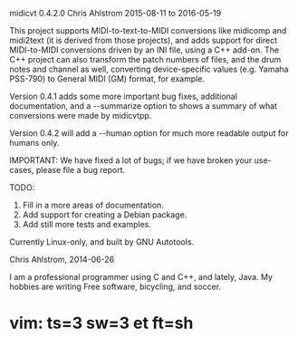 midicvt 0.4.2.0
Chris Ahlstrom
2015-08-11 to 2016-05-19

This project supports MIDI-to-text-to-MIDI conversions like midicomp and
midi2text (it is derived from those projects), and adds support for direct
MIDI-to-MIDI conversions driven by an INI file, using a C++ add-on.
The C++ project can also transform the patch numbers of files, and the drum
notes and channel as well, converting device-specific values (e.g. Yamaha
PSS-790) to General MIDI (GM) format, for example.

Version 0.4.1 adds some more important bug fixes, additional documentation,
and a --summarize option to shows a summary of what conversions were made
by midicvtpp.

Version 0.4.2 will add a --human option for much more readable output for
humans only.

IMPORTANT:  We have fixed a lot of bugs; if we have broken your use-cases,
            please file a bug report.

TODO:

   1. Fill in a more areas of documentation.
   2. Add support for creating a Debian package.
   3. Add still more tests and examples.

Currently Linux-only, and built by GNU Autotools.

Chris Ahlstrom, 2014-06-26

   I am a professional programmer using C and C++, and lately, Java.
   My hobbies are writing Free software, bicycling, and soccer.

# vim: ts=3 sw=3 et ft=sh
